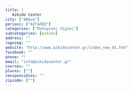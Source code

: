 ```yaml
---
title: |
   Aikido Center
city: ["Αθήνα"]
perioxi: ["ΑΙΓΑΛΕΩ"]
categories: ["Πολεμικές τέχνες"]
subcategories: [Aikido]
address: ""
logoimg: ""
website: "http://www.aikidocenter.gr/index_new_01.htm"
facebook: ""
phone: ""
email: "info@aikidocenter.gr"
courses: ""
places: [""]
rensponsibles: ""
zipcode: [""]
---
```





